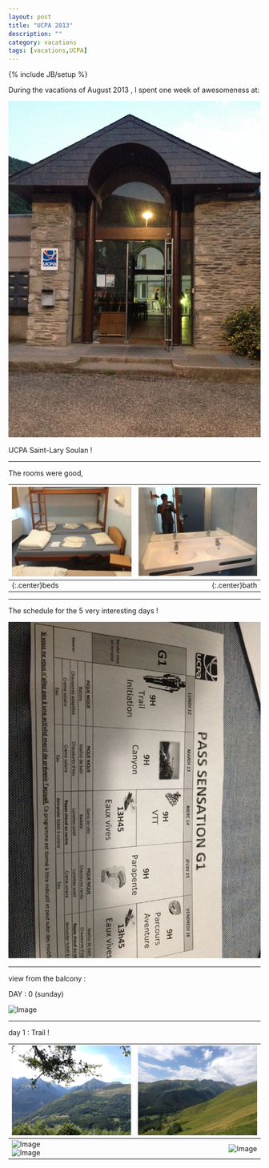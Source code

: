 ```yaml
---
layout: post
title: "UCPA 2013"
description: ""
category: vacations
tags: [vacations,UCPA]
---
```

{% include JB/setup %}

During the vacations of August 2013 ,
I spent one week of awesomeness at:


![Image](/images/UCPA_2013/ucpa_1.JPG)

UCPA Saint-Lary Soulan !

---------------------------

The rooms were good,

|![Image](/images/UCPA_2013/ucpa_rooms1.JPG)                                     | ![Image](/images/UCPA_2013/ucpa_rooms2.JPG)                                     |
| ----------------------------------------------------------------------------   | ----------------------------------------------------------------------------:   |
| {:.center}beds                                                                 | {:.center}bath                                                                  |

---------------------------

The schedule for the 5 very interesting days !

![Image](/images/UCPA_2013/ucpa_sch.JPG)

---------------------------

view from the balcony :

DAY : 0 (sunday)

![Image](/images/UCPA_2013/ucpa_bal1.JPG)

---------------------------

day 1 : Trail !

|![Image](/images/UCPA_2013/ucpa_11.JPG)                                     | ![Image](/images/UCPA_2013/ucpa_12.JPG)                                         |
| ------------------------------------------------------------------------   | ----------------------------------------------------------------------------:   |
|![Image](/images/UCPA_2013/ucpa_14.JPG) <br />![Image](/images/UCPA_2013/ucpa_15.JPG)| ![Image](/images/UCPA_2013/ucpa_13.JPG)                                |
